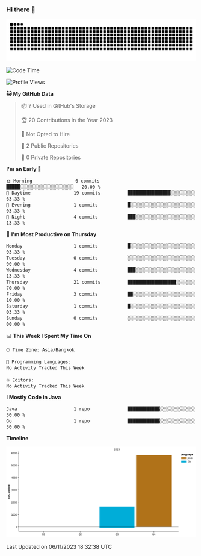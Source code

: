 ### Hi there 👋

<!--
**kevlog/kevlog** is a ✨ _special_ ✨ repository because its `README.md` (this file) appears on your GitHub profile.

Here are some ideas to get you started:

- 🔭 I’m currently working on ...
- 🌱 I’m currently learning ...
- 👯 I’m looking to collaborate on ...
- 🤔 I’m looking for help with ...
- 💬 Ask me about ...
- 📫 How to reach me: ...
- 😄 Pronouns: ...
- ⚡ Fun fact: ...
-->

<picture>
  <source media="(prefers-color-scheme: dark)" srcset="https://raw.githubusercontent.com/kevlog/kevlog/output/github-contribution-grid-snake-dark.svg">
  <source media="(prefers-color-scheme: light)" srcset="https://raw.githubusercontent.com/kevlog/kevlog/output/github-contribution-grid-snake.svg">
  <img alt="github contribution grid snake animation" src="https://raw.githubusercontent.com/kevlog/kevlog/output/github-contribution-grid-snake-dark.svg">
</picture>

<!--START_SECTION:waka-->
![Code Time](http://img.shields.io/badge/Code%20Time-25%20mins-blue)

![Profile Views](http://img.shields.io/badge/Profile%20Views-104-blue)

**🐱 My GitHub Data** 

> 📦 ? Used in GitHub's Storage 
 > 
> 🏆 20 Contributions in the Year 2023
 > 
> 🚫 Not Opted to Hire
 > 
> 📜 2 Public Repositories 
 > 
> 🔑 0 Private Repositories 
 > 
**I'm an Early 🐤** 

```text
🌞 Morning                6 commits           █████░░░░░░░░░░░░░░░░░░░░   20.00 % 
🌆 Daytime                19 commits          ████████████████░░░░░░░░░   63.33 % 
🌃 Evening                1 commits           █░░░░░░░░░░░░░░░░░░░░░░░░   03.33 % 
🌙 Night                  4 commits           ███░░░░░░░░░░░░░░░░░░░░░░   13.33 % 
```
📅 **I'm Most Productive on Thursday** 

```text
Monday                   1 commits           █░░░░░░░░░░░░░░░░░░░░░░░░   03.33 % 
Tuesday                  0 commits           ░░░░░░░░░░░░░░░░░░░░░░░░░   00.00 % 
Wednesday                4 commits           ███░░░░░░░░░░░░░░░░░░░░░░   13.33 % 
Thursday                 21 commits          ██████████████████░░░░░░░   70.00 % 
Friday                   3 commits           ██░░░░░░░░░░░░░░░░░░░░░░░   10.00 % 
Saturday                 1 commits           █░░░░░░░░░░░░░░░░░░░░░░░░   03.33 % 
Sunday                   0 commits           ░░░░░░░░░░░░░░░░░░░░░░░░░   00.00 % 
```


📊 **This Week I Spent My Time On** 

```text
🕑︎ Time Zone: Asia/Bangkok

💬 Programming Languages: 
No Activity Tracked This Week

🔥 Editors: 
No Activity Tracked This Week
```

**I Mostly Code in Java** 

```text
Java                     1 repo              ████████████░░░░░░░░░░░░░   50.00 % 
Go                       1 repo              ████████████░░░░░░░░░░░░░   50.00 % 
```



**Timeline**

![Lines of Code chart](https://raw.githubusercontent.com/kevlog/kevlog/main/assets/bar_graph.png)


 Last Updated on 06/11/2023 18:32:38 UTC
<!--END_SECTION:waka-->
